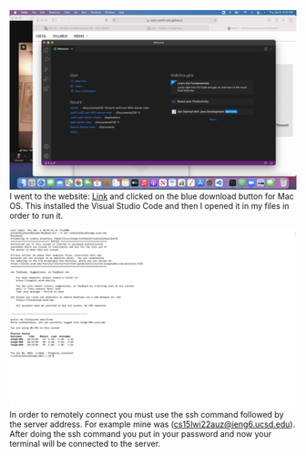 ![Image](DownloadVSCode.png)
I went to the website: [Link](https://code.visualstudio.com/download) and clicked on the blue download button for Mac OS. This installed the Visual Studio Code and then I opened it in my files in order to run it.

![Image](RemotelyConnecting.png)
In order to remotely connect you must use the ssh command followed by the server address. For example mine was (cs15lwi22auz@ieng6.ucsd.edu). After doing the ssh command you put in your password and now your terminal will be connected to the server.
